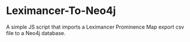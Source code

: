 # Leximancer-To-Neo4j
A simple JS script that imports a Leximancer Prominence Map export csv file to a Neo4j database.
